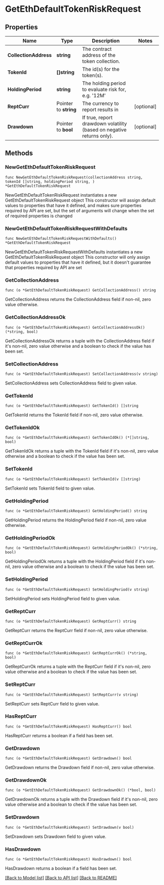# GetEthDefaultTokenRiskRequest

## Properties

Name | Type | Description | Notes
------------ | ------------- | ------------- | -------------
**CollectionAddress** | **string** | The contract address of the token collection. | 
**TokenId** | **[]string** | The id(s) for the token(s). | 
**HoldingPeriod** | **string** | The holding period to evaluate risk for, e.g. &#39;12M&#39; | 
**ReptCurr** | Pointer to **string** | The currency to report results in | [optional] 
**Drawdown** | Pointer to **bool** | If true, report drawdown volatility (based on negative returns only). | [optional] 

## Methods

### NewGetEthDefaultTokenRiskRequest

`func NewGetEthDefaultTokenRiskRequest(collectionAddress string, tokenId []string, holdingPeriod string, ) *GetEthDefaultTokenRiskRequest`

NewGetEthDefaultTokenRiskRequest instantiates a new GetEthDefaultTokenRiskRequest object
This constructor will assign default values to properties that have it defined,
and makes sure properties required by API are set, but the set of arguments
will change when the set of required properties is changed

### NewGetEthDefaultTokenRiskRequestWithDefaults

`func NewGetEthDefaultTokenRiskRequestWithDefaults() *GetEthDefaultTokenRiskRequest`

NewGetEthDefaultTokenRiskRequestWithDefaults instantiates a new GetEthDefaultTokenRiskRequest object
This constructor will only assign default values to properties that have it defined,
but it doesn't guarantee that properties required by API are set

### GetCollectionAddress

`func (o *GetEthDefaultTokenRiskRequest) GetCollectionAddress() string`

GetCollectionAddress returns the CollectionAddress field if non-nil, zero value otherwise.

### GetCollectionAddressOk

`func (o *GetEthDefaultTokenRiskRequest) GetCollectionAddressOk() (*string, bool)`

GetCollectionAddressOk returns a tuple with the CollectionAddress field if it's non-nil, zero value otherwise
and a boolean to check if the value has been set.

### SetCollectionAddress

`func (o *GetEthDefaultTokenRiskRequest) SetCollectionAddress(v string)`

SetCollectionAddress sets CollectionAddress field to given value.


### GetTokenId

`func (o *GetEthDefaultTokenRiskRequest) GetTokenId() []string`

GetTokenId returns the TokenId field if non-nil, zero value otherwise.

### GetTokenIdOk

`func (o *GetEthDefaultTokenRiskRequest) GetTokenIdOk() (*[]string, bool)`

GetTokenIdOk returns a tuple with the TokenId field if it's non-nil, zero value otherwise
and a boolean to check if the value has been set.

### SetTokenId

`func (o *GetEthDefaultTokenRiskRequest) SetTokenId(v []string)`

SetTokenId sets TokenId field to given value.


### GetHoldingPeriod

`func (o *GetEthDefaultTokenRiskRequest) GetHoldingPeriod() string`

GetHoldingPeriod returns the HoldingPeriod field if non-nil, zero value otherwise.

### GetHoldingPeriodOk

`func (o *GetEthDefaultTokenRiskRequest) GetHoldingPeriodOk() (*string, bool)`

GetHoldingPeriodOk returns a tuple with the HoldingPeriod field if it's non-nil, zero value otherwise
and a boolean to check if the value has been set.

### SetHoldingPeriod

`func (o *GetEthDefaultTokenRiskRequest) SetHoldingPeriod(v string)`

SetHoldingPeriod sets HoldingPeriod field to given value.


### GetReptCurr

`func (o *GetEthDefaultTokenRiskRequest) GetReptCurr() string`

GetReptCurr returns the ReptCurr field if non-nil, zero value otherwise.

### GetReptCurrOk

`func (o *GetEthDefaultTokenRiskRequest) GetReptCurrOk() (*string, bool)`

GetReptCurrOk returns a tuple with the ReptCurr field if it's non-nil, zero value otherwise
and a boolean to check if the value has been set.

### SetReptCurr

`func (o *GetEthDefaultTokenRiskRequest) SetReptCurr(v string)`

SetReptCurr sets ReptCurr field to given value.

### HasReptCurr

`func (o *GetEthDefaultTokenRiskRequest) HasReptCurr() bool`

HasReptCurr returns a boolean if a field has been set.

### GetDrawdown

`func (o *GetEthDefaultTokenRiskRequest) GetDrawdown() bool`

GetDrawdown returns the Drawdown field if non-nil, zero value otherwise.

### GetDrawdownOk

`func (o *GetEthDefaultTokenRiskRequest) GetDrawdownOk() (*bool, bool)`

GetDrawdownOk returns a tuple with the Drawdown field if it's non-nil, zero value otherwise
and a boolean to check if the value has been set.

### SetDrawdown

`func (o *GetEthDefaultTokenRiskRequest) SetDrawdown(v bool)`

SetDrawdown sets Drawdown field to given value.

### HasDrawdown

`func (o *GetEthDefaultTokenRiskRequest) HasDrawdown() bool`

HasDrawdown returns a boolean if a field has been set.


[[Back to Model list]](../README.md#documentation-for-models) [[Back to API list]](../README.md#documentation-for-api-endpoints) [[Back to README]](../README.md)



